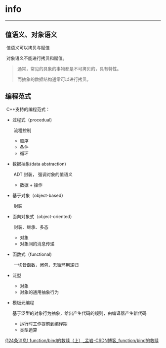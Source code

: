 # info

---



## 值语义、对象语义

​		值语义可以拷贝与赋值

​		对象语义不能进行拷贝和赋值。

>   通常，常见的具象的事物都是不可拷贝的，具有特性。
>
>   而抽象的数据结构通常可以进行拷贝。

## 编程范式

​		C++支持的编程范式：

-   过程式（procedual)

    ​	流程控制

    -   顺序
    -   条件
    -   循环

-   数据抽象(data abstraction)

    ​	ADT 封装， 强调对象的值语义

    -   数据 + 操作

-   基于对象（object-based）

    ​	封装

-   面向对象式（object-oriented）

    ​	封装、继承、多态

    -   对象
    -   对象间的消息传递

-   函数式（functional)

    ​	一切皆函数，闭包，无循环用递归

-   泛型

    -   对象
    -   对象的通用抽象行为

-   模板元编程

    基于泛型的对象行为抽象，给出产生代码的规则，由编译器产生新代码

    -   运行时工作提前到编译期
    -   类型运算

[(124条消息) function/bind的救赎（上）_孟岩-CSDN博客_function/bind的救赎](https://blog.csdn.net/myan/article/details/5928531)













